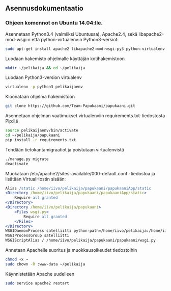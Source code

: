 ﻿## Asennusdokumentaatio

### Ohjeen komennot on Ubuntu 14.04:lle. 

Asennetaan Python3.4 (valmiiksi Ubuntussa), Apache2.4, sekä libapache2-mod-wsgi:n että python-virtualenv:n Python3-versiot:
```sh
sudo apt-get install apache2 libapache2-mod-wsgi-py3 python-virtualenv
```

Luodaan hakemisto ohjelmalle käyttäjän kotihakemistoon
```sh
mkdir ~/pelikaija && cd ~/pelikaija
```

Luodaan Python3-version virtualenv
```sh
virtualenv -p python3 pelikaijaenv
```

Kloonataan ohjelma hakemistoon
```sh
git clone https://github.com/Team-Papukaani/papukaani.git
```

Asennetaan ohjelman vaatimukset virtualenviin requirements.txt-tiedostosta Pip:llä
```sh
source pelikaijaenv/bin/activate
cd ~/pelikaija/papukaani
pip install -r requirements.txt
```

<!---
Säädä static kansio pelikaija/papukaani/papukaani/config/common.py ???
-->

Tehdään tietokantamigraatiot ja poistutaan virtualenvistä
```sh
./manage.py migrate
deactivate
```

Muokataan /etc/apache2/sites-available/000-default.conf -tiedostoa ja lisätään VirtualHostin sisään:
```apache
Alias /static /home/iivo/pelikaija/papukaani/papukaaniApp/static
<Directory /home/iivo/pelikaija/papukaani/papukaaniApp/static>
	Require all granted
</Directory>
<Directory /home/iivo/pelikaija/papukaani>
	<Files wsgi.py>
		Require all granted
	</Files>
</Directory>
WSGIDaemonProcess satelliitti python-path=/home/iivo/pelikaija:/home/iivo/pelikaija/pelikaijaenv/lib/python3.4/site-packages
WSGIProcessGroup satelliitti
WSGIScriptAlias / /home/iivo/pelikaija/papukaani/papukaani/wsgi.py
```
<!---
Salli apachen päästä tietokantatiedostoon???
	chmod 664 ~/pelikaija/papukaani/db.sqlite3
	sudo chown :www-data ~/pelikaija/papukaani/db.sqlite3
-->

Annetaan Apachelle suoritus ja muokkausoikeudet tiedostoihin
```sh
chmod +x ~
sudo chown -R :www-data ~/pelikaija
```

Käynnistetään Apache uudelleen
```sh
sudo service apache2 restart
```